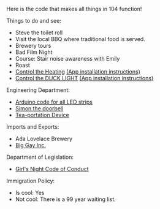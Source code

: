 
Here is the code that makes all things in 104 function!

Things to do and see:

 * Steve the toilet roll
 * Visit the local BBQ where traditional food is served.
 * Brewery tours
 * Bad Film Night
 * Course:   Stair noise awareness with Emily
 * Roast
 * [Control the Heating](https://hello1024.github.io/104-Home/fordhook.html) [(App installation instructions)](https://hello1024.github.io/104-Home/appinstall.html)
 * [Control the DUCK LIGHT](https://Francesca4242.github.io/Duck_Light_App/index.html) [(App installation instructions)](https://Francesca4242.github.io/Duck_Light_App/appinstall.html)
 

Engineering Department:

 * [Arduino code for all LED strips](https://github.com/Hello1024/104-LED-Lighting)
 * [Simon the doorbell](https://github.com/Hello1024/whatsapp-doorbell)
 * [Tea-portation Device](https://youtu.be/71_Z9TVD6bQ)
 
 Imports and Exports:
  * Ada Lovelace Brewery
  * [Big Gay Inc.](https://hello1024.github.io/104-Home/big_gay.html)
 
 Department of Legislation:
  * [Girl's Night Code of Conduct](Girls_Night.jpg) 
  
 
 
Immigration Policy:

 * Is cool:  Yes
 * Not cool:  There is a 99 year waiting list.
